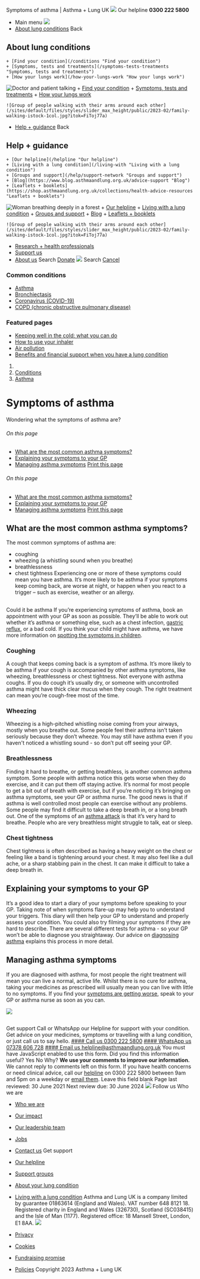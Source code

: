 
Symptoms of asthma | Asthma + Lung UK
 [![](/themes/custom/asthma-lung-uk/images/aluk-logo.png)](/ "Homepage")
 Our helpline **0300 222 5800**
* Main menu
![](/wingsuit/asthma-lung-uk/images/aluk-logo.png)
* [About lung conditions](#about "About lung conditions")
 Back
 
## About lung conditions
	+ [Find your condition](/conditions "Find your condition")
	+ [Symptoms, tests and treatments](/symptoms-tests-treatments "Symptoms, tests and treatments")
	+ [How your lungs work](/how-your-lungs-work "How your lungs work")
![Doctor and patient talking](/sites/default/files/styles/slider_max_height/public/2023-02/119589.jpg?itok=IfMKqhqJ)
	+ [Find your condition](/conditions)
	+ [Symptoms, tests and treatments](/symptoms-tests-treatments)
	+ [How your lungs work](/how-your-lungs-work)
	
	
	![Group of people walking with their arms around each other](/sites/default/files/styles/slider_max_height/public/2023-02/family-walking-istock-1col.jpg?itok=FiToj77a)
* [Help + guidance](#get-support "Help + guidance")
 Back
 
## Help + guidance
	+ [Our helpline](/helpline "Our helpline")
	+ [Living with a lung condition](/living-with "Living with a lung condition")
	+ [Groups and support](/help/support-network "Groups and support")
	+ [Blog](https://www.blog.asthmaandlung.org.uk/advice-support "Blog")
	+ [Leaflets + booklets](https://shop.asthmaandlung.org.uk/collections/health-advice-resources "Leaflets + booklets")
![Woman breathing deeply in a forest](/sites/default/files/styles/slider_max_height/public/2023-02/A%2BLUK%20Generic73.jpg?itok=IY-jWei3)
	+ [Our helpline](/helpline)
	+ [Living with a lung condition](/living-with)
	+ [Groups and support](/help/support-network)
	+ [Blog](https://www.blog.asthmaandlung.org.uk/advice-support)
	+ [Leaflets + booklets](https://shop.asthmaandlung.org.uk/collections/health-advice-resources "Leaflets and booklets about lung conditions")
	
	
	![Group of people walking with their arms around each other](/sites/default/files/styles/slider_max_height/public/2023-02/family-walking-istock-1col.jpg?itok=FiToj77a)
* [Research + health professionals](/research-health-professionals "Research + health professionals")
* [Support us](/support-us "Support us")
* [About us](/about-us "About us")
Search
[Donate](https://action.asthmaandlung.org.uk/page/99720/donate/1?ea_tracking_id=General_WebsiteALUK_Header_Regular "Donate") 
 [![](/themes/custom/asthma-lung-uk/images/aluk-logo.png)](/ "Homepage")
Search
[Cancel](#)
### Common conditions
* [Asthma](/conditions/asthma)
* [Bronchiectasis](/conditions/bronchiectasis)
* [Coronavirus (COVID-19)](/conditions/coronavirus)
* [COPD (chronic obstructive pulmonary disease)](/conditions/copd-chronic-obstructive-pulmonary-disease)
### Featured pages
* [Keeping well in the cold: what you can do](/living-with/cold-weather)
* [How to use your inhaler](/living-with/inhaler-videos)
* [Air pollution](/living-with/air-pollution)
* [Benefits and financial support when you have a lung condition](/living-with/benefits)
1. 
3. [Conditions](/conditions)
5. [Asthma](/conditions/asthma)
# Symptoms of asthma
Wondering what the symptoms of asthma are?
###### On this page
* [What are the most common asthma symptoms?](#what-are-the-most-common-asthma-symptoms)
* [Explaining your symptoms to your GP](#explaining-your-symptoms-to-your-gp)
* [Managing asthma symptoms](#managing-asthma-symptoms)
[Print this page](javascript:window.print();) 
###### On this page
* [What are the most common asthma symptoms?](#what-are-the-most-common-asthma-symptoms)
* [Explaining your symptoms to your GP](#explaining-your-symptoms-to-your-gp)
* [Managing asthma symptoms](#managing-asthma-symptoms)
[Print this page](javascript:window.print();) 
## What are the most common asthma symptoms?
The most common symptoms of asthma are:
* coughing
* wheezing (a whistling sound when you breathe)
* breathlessness
* chest tightness
Experiencing one or more of these symptoms could mean you have asthma. It’s more likely to be asthma if your symptoms keep coming back, are worse at night, or happen when you react to a trigger – such as exercise, weather or an allergy.
## 
 Could it be asthma
If you’re experiencing symptoms of asthma, book an appointment with your GP as soon as possible. They’ll be able to work out whether it’s asthma or something else, such as a chest infection, [gastric reflux](https://www.asthma.org.uk/advice/manage-your-asthma/other-conditions/), or a bad cold.
If you think your child might have asthma, we have more information on [spotting the symptoms in children](https://www.asthma.org.uk/advice/child/diagnosis/spotting-symptoms/).
### Coughing
A cough that keeps coming back is a symptom of asthma. It’s more likely to be asthma if your cough is accompanied by other asthma symptoms, like wheezing, breathlessness or chest tightness.
Not everyone with asthma coughs. If you do cough it’s usually dry, or someone with uncontrolled asthma might have thick clear mucus when they cough. The right treatment can mean you’re cough-free most of the time.
### Wheezing
Wheezing is a high-pitched whistling noise coming from your airways, mostly when you breathe out.
Some people feel their asthma isn’t taken seriously because they don’t wheeze. You may still have asthma even if you haven't noticed a whistling sound - so don’t put off seeing your GP.
### Breathlessness
Finding it hard to breathe, or getting breathless, is another common asthma symptom. Some people with asthma notice this gets worse when they do exercise, and it can put them off staying active.
It’s normal for most people to get a bit out of breath with exercise, but if you’re noticing it’s bringing on asthma symptoms, see your GP or asthma nurse. The good news is that if asthma is well controlled most people can exercise without any problems.
Some people may find it difficult to take a deep breath in, or a long breath out. One of the symptoms of an [asthma attack](https://www.asthma.org.uk/advice/asthma-attacks/) is that it’s very hard to breathe. People who are very breathless might struggle to talk, eat or sleep.
### Chest tightness
Chest tightness is often described as having a heavy weight on the chest or feeling like a band is tightening around your chest.
It may also feel like a dull ache, or a sharp stabbing pain in the chest. It can make it difficult to take a deep breath in.
## Explaining your symptoms to your GP
It’s a good idea to start a diary of your symptoms before speaking to your GP. Taking note of when symptoms flare-up may help you to understand your triggers. This diary will then help your GP to understand and properly assess your condition. You could also try filming your symptoms if they are hard to describe.
There are several different tests for asthma - so your GP won’t be able to diagnose you straightaway. Our advice on [diagnosing asthma](https://www.asthma.org.uk/advice/diagnosis/) explains this process in more detail.
## Managing asthma symptoms
If you are diagnosed with asthma, for most people the right treatment will mean you can live a normal, active life. Whilst there is no cure for asthma, taking your medicines as prescribed will usually mean you can live with little to no symptoms.
If you find your [symptoms are getting worse](https://www.asthma.org.uk/advice/manage-your-asthma/getting-worse/), speak to your GP or asthma nurse as soon as you can.
 
![](/themes/custom/asthma-lung-uk/images/slash-forward.png)
## 
 Get support
Call or WhatsApp our Helpline for support with your condition. Get advice on your medicines, symptoms or travelling with a lung condition, or just call us to say hello.
[#### Call us
 0300 222 5800](tel:+443002225800)
[#### WhatsApp us
 07378 606 728](https://wa.me/447378606728)
[#### Email us
 helpline@asthmaandlung.org.uk](mailto:helpline@asthmaandlung.org.uk)
You must have JavaScript enabled to use this form.
Did you find this information useful?
Yes
No
Why?
**We use your comments to improve our information.** We cannot reply to comments left on this form. If you have health concerns or need clinical advice, call our [helpline](/helpline) on 0300 222 5800 between 9am and 5pm on a weekday or [email them](/helpline).
Leave this field blank
Page last reviewed: 
30 June 2021
Next review due: 
30 June 2024
 [![](/sites/default/files/2023-01/footer-logo%20%281%29.png)](/ "Homepage")
Follow us
 Who we are
 
* [Who we are](/about-us/who-we-are)
* [Our impact](/about-us/our-impact)
* [Our leadership team](/about-us/our-leadership-team)
* [Jobs](/work-us)
* [Contact us](/about-us/contact-us)
 Get support
 
* [Our helpline](/helpline)
* [Support groups](/help/support-network)
* [About your lung condition](/conditions)
* [Living with a lung condition](/living-with)
Asthma and Lung UK is a company limited by guarantee 01863614 (England and Wales). VAT number 648 8121 18.
Registered charity in England and Wales (326730), Scotland (SC038415) and the Isle of Man (1177). Registered office: 18 Mansell Street, London, E1 8AA.
[![](/sites/default/files/2023-01/reg-logo%20%281%29.png)](https://www.fundraisingregulator.org.uk)
![]()
![]()
* [Privacy](/privacy-policy)
* [Cookies](/cookies-how-we-use-them)
* [Fundraising promise](/fundraising-promise)
* [Policies](/about-us/policies)
 Copyright 2023 Asthma + Lung UK
 
